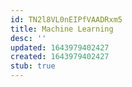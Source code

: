 ```yaml
---
id: TN2l8VL0nEIPfVAADRxm5
title: Machine Learning
desc: ''
updated: 1643979402427
created: 1643979402427
stub: true
---
```


